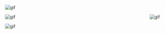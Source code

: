 ![gif](https://i.pinimg.com/originals/a9/c0/a5/a9c0a5a348c343f6114997c9e48081e0.gif)

<div style="display: flex; justify-content: space-between;">
    <img src="https://i.pinimg.com/originals/e5/4a/fa/e54afabd75adb33464e85f2687b43f87.gif" alt="gif" style="width:;">
    <img src="https://i.pinimg.com/originals/b8/57/da/b857da272aedab1656d9522dcc5e0d32.gif" alt="gif" style="width:;">
</div>

![gif](https://i.pinimg.com/originals/4e/9e/1f/4e9e1f5a41b738e3066d135da871a46c.gif)
